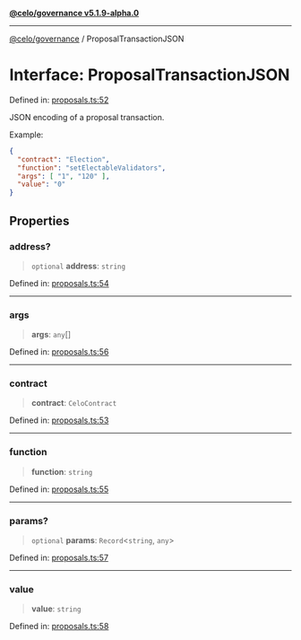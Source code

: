[**@celo/governance v5.1.9-alpha.0**](../README.md)

***

[@celo/governance](../README.md) / ProposalTransactionJSON

# Interface: ProposalTransactionJSON

Defined in: [proposals.ts:52](https://github.com/celo-org/developer-tooling/blob/master/packages/sdk/governance/src/proposals.ts#L52)

JSON encoding of a proposal transaction.

Example:
```json
{
  "contract": "Election",
  "function": "setElectableValidators",
  "args": [ "1", "120" ],
  "value": "0"
}
```

## Properties

### address?

> `optional` **address**: `string`

Defined in: [proposals.ts:54](https://github.com/celo-org/developer-tooling/blob/master/packages/sdk/governance/src/proposals.ts#L54)

***

### args

> **args**: `any`[]

Defined in: [proposals.ts:56](https://github.com/celo-org/developer-tooling/blob/master/packages/sdk/governance/src/proposals.ts#L56)

***

### contract

> **contract**: `CeloContract`

Defined in: [proposals.ts:53](https://github.com/celo-org/developer-tooling/blob/master/packages/sdk/governance/src/proposals.ts#L53)

***

### function

> **function**: `string`

Defined in: [proposals.ts:55](https://github.com/celo-org/developer-tooling/blob/master/packages/sdk/governance/src/proposals.ts#L55)

***

### params?

> `optional` **params**: `Record`\<`string`, `any`\>

Defined in: [proposals.ts:57](https://github.com/celo-org/developer-tooling/blob/master/packages/sdk/governance/src/proposals.ts#L57)

***

### value

> **value**: `string`

Defined in: [proposals.ts:58](https://github.com/celo-org/developer-tooling/blob/master/packages/sdk/governance/src/proposals.ts#L58)
